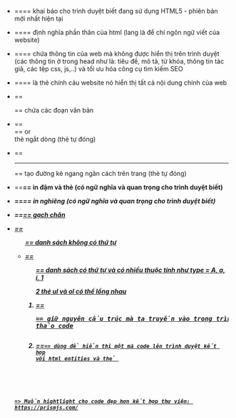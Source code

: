 - ==<!DOCTYPE html>== khai báo cho trình duyệt biết đang sử dụng HTML5 - phiên bản mới nhất hiện tại
- ==<html lang="en">== định nghĩa phần thân của html (lang là để chỉ ngôn ngữ viết của website)
- ==<head>== chứa thông tin của web mà không được hiển thị trên trình duyệt (các thông tin ở trong head như là: tiêu đề, mô tả, từ khóa, thông tin tác giả, các tệp css, js,..) và tối ưu hóa công cụ tìm kiếm SEO
- ==<body>== là thẻ chính cảu website nó hiển thị tất cả nội dung chính của web
- ==<p>== chứa các đoạn văn bản
- ==<br/>== or <br> thẻ ngắt dòng (thẻ tự đóng)
- ==<hr />== tạo đường kẻ ngang ngăn cách trên trang (thẻ tự đóng)
- ==<b>== in đậm và thẻ <strong> (có ngữ nghĩa và quan trọng cho trình duyệt biết)
- ==<i>== in nghiêng <em> (có ngữ nghĩa và quan trọng cho trình duyệt biết)
- ==<u>== gạch chân
- ==<ul>== danh sách không có thứ tự
- ==<ol>== danh sách có thứ tự và có nhiều thuộc tính như type = A, a, i, 1

  2 thẻ ul và ol có thể lồng nhau

- ==<pre>== giữ nguyên cấu trúc mà ta truyền vào trong trình soạn thảo code
- ==<code>== dùng để hiển thị một mã code lên trình duyệt kết hợp với html entities và thẻ <pre>

=> Muốn hightlight cho code đẹp hơn kết hợp thư viện: <https://prismjs.com/>
